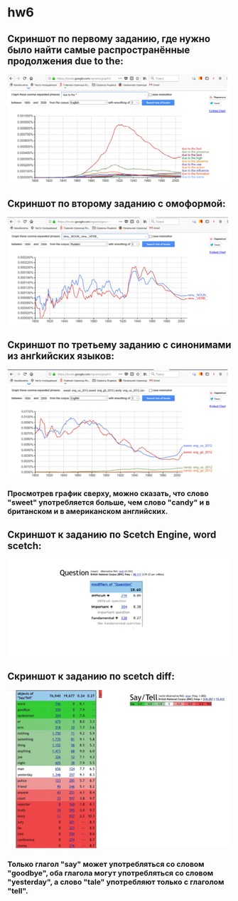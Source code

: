# hw6
## Скриншот по первому заданию, где нужно было найти самые распространённые продолжения due to the:
![](https://raw.githubusercontent.com/minskerxenia174/hw6/master/due%20to.png)
## Скриншот по второму заданию с омоформой: 
![](https://raw.githubusercontent.com/minskerxenia174/hw6/master/%D0%BF%D0%B5%D1%87%D1%8C.png)
## Скриншот по третьему заданию с синонимами из ангkийских языков:
![](https://raw.githubusercontent.com/minskerxenia174/hw6/master/sweet.png)
### Просмотрев график сверху, можно сказать, что слово "sweet" употребляется больше, чем слово "candy" и в британском и в американском английских. 
## Скриншот к заданию по Scetch Engine, word scetch:
![](https://raw.githubusercontent.com/minskerxenia174/hw6/master/que.png)
## Скриншот к заданию по scetch diff:
![](https://raw.githubusercontent.com/minskerxenia174/hw6/master/say.png)
### Только глагол "say" может употребляться cо словом "goodbye", оба глагола могут употребляться со словом "yesterday", а слово "tale" употребляют только с глаголом "tell". 
